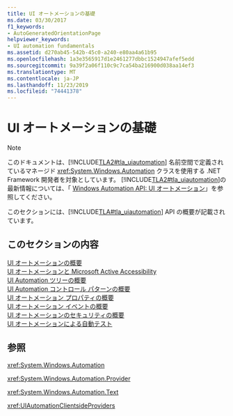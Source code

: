 ```yaml
---
title: UI オートメーションの基礎
ms.date: 03/30/2017
f1_keywords:
- AutoGeneratedOrientationPage
helpviewer_keywords:
- UI automation fundamentals
ms.assetid: d270ab45-542b-45c0-a240-e80aa4a61b95
ms.openlocfilehash: 1a3e3565917d1e2461277dbbc1524947afef5edd
ms.sourcegitcommit: 9a39f2a06f110c9c7ca54ba216900d038aa14ef3
ms.translationtype: MT
ms.contentlocale: ja-JP
ms.lasthandoff: 11/23/2019
ms.locfileid: "74441378"
---
```

# <a name="ui-automation-fundamentals"></a>UI オートメーションの基礎
> [!NOTE]
> このドキュメントは、[!INCLUDE[TLA2#tla_uiautomation](../../../includes/tla2sharptla-uiautomation-md.md)] 名前空間で定義されているマネージド <xref:System.Windows.Automation> クラスを使用する .NET Framework 開発者を対象としています。 [!INCLUDE[TLA2#tla_uiautomation](../../../includes/tla2sharptla-uiautomation-md.md)]の最新情報については、「 [Windows Automation API: UI オートメーション](/windows/win32/winauto/entry-uiauto-win32)」を参照してください。  
  
 このセクションには、[!INCLUDE[TLA#tla_uiautomation](../../../includes/tlasharptla-uiautomation-md.md)] API の概要が記載されています。  
  
## <a name="in-this-section"></a>このセクションの内容  
 [UI オートメーションの概要](ui-automation-overview.md)  
 [UI オートメーションと Microsoft Active Accessibility](ui-automation-and-microsoft-active-accessibility.md)  
 [UI Automation ツリーの概要](ui-automation-tree-overview.md)  
 [UI Automation コントロール パターンの概要](ui-automation-control-patterns-overview.md)  
 [UI オートメーション プロパティの概要](ui-automation-properties-overview.md)  
 [UI オートメーション イベントの概要](ui-automation-events-overview.md)  
 [UI オートメーションのセキュリティの概要](ui-automation-security-overview.md)  
 [UI オートメーションによる自動テスト](using-ui-automation-for-automated-testing.md)  
  
## <a name="reference"></a>参照  
 <xref:System.Windows.Automation>  
  
 <xref:System.Windows.Automation.Provider>  
  
 <xref:System.Windows.Automation.Text>  
  
 <xref:UIAutomationClientsideProviders>

